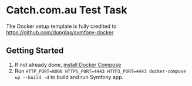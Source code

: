 # Catch.com.au Test Task

The Docker setup template is fully credited to https://github.com/dunglas/symfony-docker

## Getting Started

1. If not already done, [install Docker Compose](https://docs.docker.com/compose/install/)
2. Run `HTTP_PORT=8000 HTTPS_PORT=4443 HTTP3_PORT=4443 docker-compose up --build -d` to build and run Symfony app.
